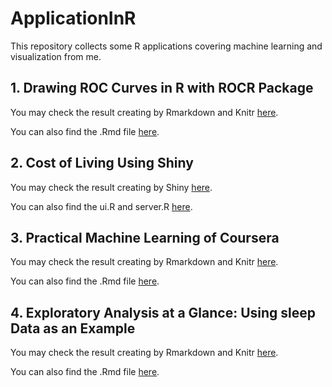 # ApplicationInR
This repository collects some R applications covering machine learning and visualization from me.

## 1. Drawing ROC Curves in R with ROCR Package

You may check the result creating by Rmarkdown and Knitr [here](http://yaojenkuo.github.io/diamondsROC.html).

You can also find the .Rmd file [here](https://github.com/yaojenkuo/ApplicationInR/tree/master/diamondsROC).

## 2. Cost of Living Using Shiny

You may check the result creating by Shiny [here](https://yaojenkuo.shinyapps.io/wsjIndia).

You can also find the ui.R and server.R [here](https://github.com/yaojenkuo/ApplicationInR/tree/master/wsjIndia).

## 3. Practical Machine Learning of Coursera

You may check the result creating by Rmarkdown and Knitr [here](http://yaojenkuo.github.io/pml.html).

You can also find the .Rmd file [here](https://github.com/yaojenkuo/ApplicationInR/tree/master/pmlCoursera).

## 4. Exploratory Analysis at a Glance: Using sleep Data as an Example 

You may check the result creating by Rmarkdown and Knitr [here](https://yaojenkuo.github.io/explorationOfSleep.html).

You can also find the .Rmd file [here](https://github.com/yaojenkuo/ApplicationInR/tree/master/explorationOfSleep).